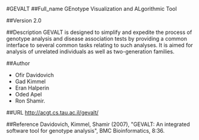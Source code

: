 #GEVALT
##Full_name
GEnotype Visualization and ALgorithmic Tool

##Version
2.0

##Description
GEVALT is designed to simplify and expedite the process of genotype analysis and disease association tests by providing a common interface to several common tasks relating to such analyses. It is aimed for analysis of unrelated individuals as well as two-generation families.

##Author
* Ofir Davidovich
* Gad Kimmel
* Eran Halperin
* Oded Apel
* Ron Shamir.

##URL
http://acgt.cs.tau.ac.il/gevalt/

##Reference
Davidovich, Kimmel, Shamir (2007), "GEVALT: An integrated software tool for genotype analysis", BMC Bioinformatics, 8:36.

